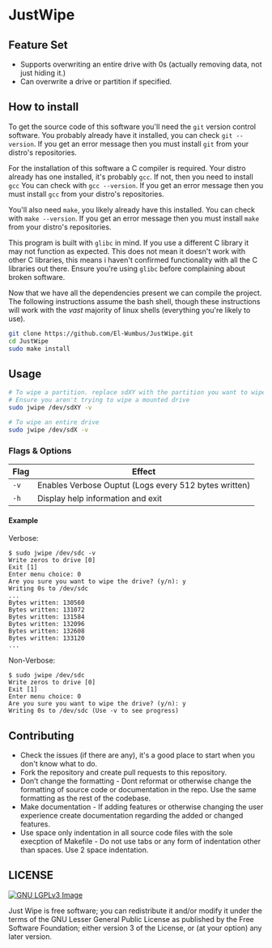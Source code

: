 # JustWipe

## Feature Set

* Supports overwriting an entire drive with 0s (actually removing data, not just hiding it.)
* Can overwrite a drive or partition if specified.

## How to install

To get the source code of this software you'll need the `git` version control software.
You probably already have it installed, you can check `git --version`.
If you get an error message then you must install `git` from your distro's repositories.

For the installation of this software a C compiler is required. Your distro already has one installed, it's probably `gcc`.
If not, then you need to install `gcc` You can check with `gcc --version`. If you get an error message then you must install
`gcc` from your distro's repositories.

You'll also need `make`, you likely already have this installed. You can check with `make --version`.
If you get an error message then you must install `make` from your distro's repositories.

This program is built with `glibc` in mind. If you use a different C library it may not function as expected.
This does not mean it doesn't work with other C libraries, this means i haven't confirmed functionality with
all the C libraries out there. Ensure you're using `glibc` before complaining about broken software.

Now that we have all the dependencies present we can compile the project. The following instructions assume the bash shell, though these instructions will work with the *vast* majority of linux shells (everything you're likely to use).

```bash
git clone https://github.com/El-Wumbus/JustWipe.git
cd JustWipe
sudo make install
```

## Usage

```bash
# To wipe a partition. replace sdXY with the partition you want to wipe.
# Ensure you aren't trying to wipe a mounted drive
sudo jwipe /dev/sdXY -v

# To wipe an entire drive
sudo jwipe /dev/sdX -v
```

### Flags & Options

| Flag |Effect                                                 |
|------|-------------------------------------------------------|
| `-v` | Enables Verbose Ouptut (Logs every 512 bytes written) |
|`-h`  | Display help information and exit                     |

#### Example

Verbose:

```shell
$ sudo jwipe /dev/sdc -v
Write zeros to drive [0]
Exit [1]
Enter menu choice: 0
Are you sure you want to wipe the drive? (y/n): y
Writing 0s to /dev/sdc
...
Bytes written: 130560
Bytes written: 131072
Bytes written: 131584
Bytes written: 132096
Bytes written: 132608
Bytes written: 133120
...
```

Non-Verbose:

```shell
$ sudo jwipe /dev/sdc
Write zeros to drive [0]
Exit [1]
Enter menu choice: 0
Are you sure you want to wipe the drive? (y/n): y
Writing 0s to /dev/sdc (Use -v to see progress)
```

## Contributing

* Check the issues (if there are any), it's a good place to start when you don't know what to do.
* Fork the repository and create pull requests to this repository.
* Don’t change the formatting - Dont reformat or otherwise change the formatting of source code or documentation in the repo. Use the same formatting as the rest of the codebase.
* Make documentation - If adding features or otherwise changing the user experience create documentation regarding the added or changed features.
* Use space only indentation in all source code files with the sole execption of Makefile - Do not use tabs or any form of indentation other than spaces. Use 2 space indentation.

## LICENSE

[![GNU LGPLv3 Image](https://www.gnu.org/graphics/lgplv3-147x51.png)](https://www.gnu.org/licenses/lgpl-3.0.html)  

Just Wipe is free software; you can redistribute it and/or modify it under the terms of the GNU Lesser General Public License as published by the Free Software Foundation;
either version 3 of the License, or (at your option) any later version.
